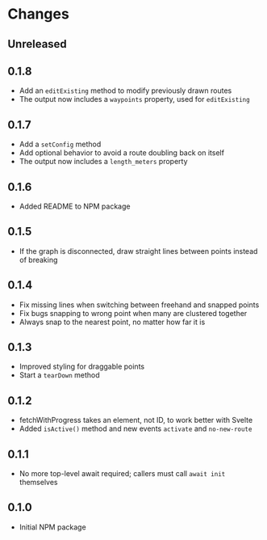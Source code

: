 # Changes

## Unreleased

## 0.1.8

- Add an `editExisting` method to modify previously drawn routes
- The output now includes a `waypoints` property, used for `editExisting`

## 0.1.7

- Add a `setConfig` method
- Add optional behavior to avoid a route doubling back on itself
- The output now includes a `length_meters` property

## 0.1.6

- Added README to NPM package

## 0.1.5

- If the graph is disconnected, draw straight lines between points instead of breaking

## 0.1.4

- Fix missing lines when switching between freehand and snapped points
- Fix bugs snapping to wrong point when many are clustered together
- Always snap to the nearest point, no matter how far it is

## 0.1.3

- Improved styling for draggable points
- Start a `tearDown` method

## 0.1.2

- fetchWithProgress takes an element, not ID, to work better with Svelte
- Added `isActive()` method and new events `activate` and `no-new-route`

## 0.1.1

- No more top-level await required; callers must call `await init` themselves

## 0.1.0

- Initial NPM package
